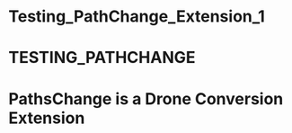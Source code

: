 # Testing_PathChange_Extension_1
# TESTING_PATHCHANGE
# PathsChange is a Drone Conversion Extension
